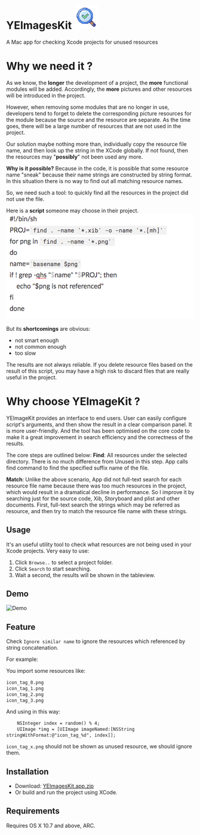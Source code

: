 # YEImagesKit ![App Icon](https://github.com/Eugenia-Ye/YEImagesKit/blob/master/YEImagesKit/Recourse/Images.xcassets/AppIcon.appiconset/Icon_32%402x.png)
A Mac app for checking Xcode projects for unused resources

# Why we need it ?

As we know, the **longer** the development of a project, the **more** functional modules will be added.  Accordingly, the **more** pictures and other resources will be introduced in the project. 

However, when removing some modules that are no longer in use, developers tend to forget to delete the corresponding picture resources for the module because the source and the resource are separate. As the time goes, there will be a large number of resources that are not used in the project.

Our solution maybe nothing more than, individually copy the resource file name, and then look up the string in the XCode globally. If not found, then the resources may "**possibly**" not been used any more. 

**Why is it possible?** Because in the code, it is possible that some resource name "sneak" because their name strings are constructed by string format. In this situation there is no way to find out all matching resource names.

So, we need such a tool: to quickly find all the resources in the project did not use the file.

Here is a **script** someone may choose in their project.
![script](https://github.com/Eugenia-Ye/YEImagesKit/blob/master/script.png)

But its **shortcomings** are obvious: 
 - not smart enough
 - not common enough
 - too slow

The results are not always reliable. If you delete resource files based on the result of this script, you may have a high risk to discard files that are really useful in the project.

# Why choose YEImageKit ?

YEImageKit provides an interface to end users. User can easily configure script's arguments, and then show the result in a clear comparison panel. It is more user-friendly.
And the tool has been optimised on the core code to make it a great improvement in search efficiency and the correctness of the results.

The core steps are outlined below:
**Find**: All resources under the selected directory. There is no much difference from Unused in this step. App calls find command to find the specified suffix name of the file.

**Match**: Unlike the above scenario, App did not full-text search for each resource file name because there was too much resources in the project, which would result in a dramatical decline in performance. So I improve it by searching just for the source code, Xib, Storyboard and plist and other documents. First, full-text search the strings which may be referred as resource, and then try to match the resource file name with these strings.

## Usage

It's an useful utility tool to check what resources are not being used in your Xcode projects. Very easy to use: 

1. Click `Browse..` to select a project folder.
2. Click `Search` to start searching.
3. Wait a second, the results will be shown in the tableview.

## Demo
![Demo](https://github.com/Eugenia-Ye/YEImagesKit/blob/master/YEImagesKit/YEImagesKitExample.gif)


## Feature

Check `Ignore similar name` to ignore the resources which referenced by string concatenation.

For example:

You import some resources like:

```
icon_tag_0.png
icon_tag_1.png
icon_tag_2.png
icon_tag_3.png
```

And using in this way:

```
	NSInteger index = random() % 4;
	UIImage *img = [UIImage imageNamed:[NSString stringWithFormat:@"icon_tag_%d", index]];
```

`icon_tag_x.png` should not be shown as unused resource, we should ignore them.

## Installation

* Download: [YEImagesKit.app.zip](https://github.com/Eugenia-Ye/YEImagesKit/tree/master/Release/YEImagesKit.app.zip)
* Or build and run the project using XCode.

## Requirements

Requires OS X 10.7 and above, ARC.
